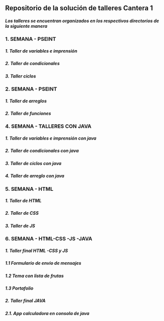 ## Repositorio de la solución de talleres Cantera 1
##### Los talleres se encuentran organizados en los respectivos directorios de la siguiente manera
### 1. SEMANA - PSEINT 
##### 1. Taller de variables e imprensión
##### 2. Taller de condicionales
##### 3. Taller ciclos
### 2. SEMANA - PSEINT 
##### 1. Taller de arreglos
##### 2. Taller de funciones
### 4. SEMANA - TALLERES CON JAVA
##### 1. Taller de variables e imprensión con java
##### 2. Taller de condicionales con java
##### 3. Taller de ciclos con java
##### 4. Taller de arreglo con java
### 5. SEMANA - HTML
##### 1. Taller de HTML
##### 2. Taller de CSS
##### 3. Taller de JS
### 6. SEMANA - HTML-CSS -JS -JAVA
##### 1. Taller final HTML -CSS  y JS
##### 1.1 Formulario de envio de mensajes
##### 1.2 Tema con lista de frutas
##### 1.3 Portafolio
##### 2. Taller final JAVA
##### 2.1. App calculadora en consola de java


